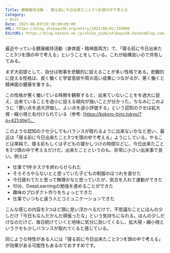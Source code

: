 ```yaml
---
Title: 健康維持活動 - 寝る前に今日出来たこと3つを頭の中で考える
Category:
- misc
Date: 2023-06-01T19:30:00+09:00
URL: https://blog.shibayu36.org/entry/2023/06/01/193000
EditURL: https://blog.hatena.ne.jp/shiba_yu36/shibayu36.hatenablog.com/atom/entry/820878482937562103
---
```


最近やっている健康維持活動（身体面・精神面両方）で、「寝る前に今日出来たこと3つを頭の中で考える」ということをしている。これが結構良いので共有してみる。

まず大前提として、自分は物事を悲観的に捉えることが多い性格である。悲観的に捉える性格は、良く働くと学習意欲や質の高い成果につながるが、悪く働くと精神面の健康を害する。

この性格が悪く働いている時期を観察すると、出来ていないことをを過大に捉え、出来ていることを過小に捉える傾向が強いことが分かった。ちなみにこのように「悪い点を過大評価し、よい点を過小評価する」という認知のクセは拡大視・縮小視と名付けられている（参考: [https://kokoro-hino.tokyo/?p=421:title]）。

このような認知のクセ少しでもバランスが取れるように出来ないかなと思い、最近は「寝る前に今日出来たこと3つを頭の中で考える」ようにしている。やることは単純で、寝る前もしくは子どもの寝かしつけの時間などに、今日出来たことを3つ頭の中で考えるだけだ。出来たことというのも、非常に小さい出来事で良い。例えば

- 仕事で1件タスクを終わらせられた
- そろそろやらないとと思っていた子どもの制服のほつれを直せた
- 今日疲れてたと思って無理かなと思っていたが、気合を入れて運動ができた
- 10分、DeepLearningの勉強を進めることができた
- 趣味のプロダクト作りをちょっとできた
- 仕事でいつもと違う人とコミュニケーションできた

こんな感じの内容を3つほど頭に思い浮かべるだけで、不思議なことにほんの少しだけ「今日もなんだかんだ頑張ったな」という気持ちになれる。ほんの少しだけなのだけど、毎日続けていくと地味に気分に効いてくるし、拡大視・縮小視というクセも少しバランスが取れてくると感じている。

同じような特性がある人には「寝る前に今日出来たこと3つを頭の中で考える」が効果がある可能性もあるのでおすすめです。
